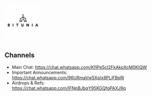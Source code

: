 <img src="bitunia-logo.png" alt="Bitunia Logo" style="width: 120px;"/>

## Channels
* Main Chat: <a href="https://chat.whatsapp.com/KfIPe5cI2FkAkpXcM0KlQW">https://chat.whatsapp.com/KfIPe5cI2FkAkpXcM0KlQW</a>
* Important Announcements: <a href="https://chat.whatsapp.com/96URmaVw5XpIx8PLjFBeRj">https://chat.whatsapp.com/96URmaVw5XpIx8PLjFBeRj</a>
* Airdrops & Refs: <a href="https://chat.whatsapp.com/IFNpBJbqY95KGQfgPAXJ9q">https://chat.whatsapp.com/IFNpBJbqY95KGQfgPAXJ9q</a>
